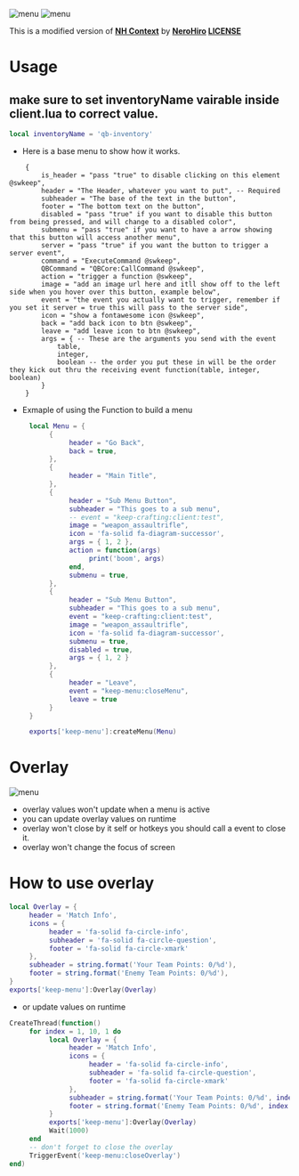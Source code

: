 ![menu](https://raw.githubusercontent.com/swkeep/keep-menu/master/.github/images/menu.jpg)
![menu](https://raw.githubusercontent.com/swkeep/keep-menu/master/.github/images/overlay.jpg)

This is a modified version of **[NH Context](https://github.com/nerohiro/nh-context)** by **[NeroHiro](https://github.com/nerohiro) [LICENSE](https://github.com/nerohiro/nh-context/blob/main/LICENSE)**

# Usage

## make sure to set inventoryName vairable inside client.lua to correct value.

```lua
local inventoryName = 'qb-inventory'
```

- Here is a base menu to show how it works.

```
    {
        is_header = "pass "true" to disable clicking on this element @swkeep",
        header = "The Header, whatever you want to put", -- Required
        subheader = "The base of the text in the button",
        footer = "The bottom text on the button",
        disabled = "pass "true" if you want to disable this button from being pressed, and will change to a disabled color",
        submenu = "pass "true" if you want to have a arrow showing that this button will access another menu",
        server = "pass "true" if you want the button to trigger a server event",
        command = "ExecuteCommand @swkeep",
        QBCommand = "QBCore:CallCommand @swkeep",
        action = "trigger a function @swkeep",
        image = "add an image url here and itll show off to the left side when you hover over this button, example below",
        event = "the event you actually want to trigger, remember if you set it server = true this will pass to the server side",
        icon = "show a fontawesome icon @swkeep",
        back = "add back icon to btn @swkeep",
        leave = "add leave icon to btn @swkeep",
        args = { -- These are the arguments you send with the event
            table,
            integer,
            boolean -- the order you put these in will be the order they kick out thru the receiving event function(table, integer, boolean)
        }
    }
```

- Exmaple of using the Function to build a menu

```lua
     local Menu = {
          {
               header = "Go Back",
               back = true,
          },
          {
               header = "Main Title",
          },
          {
               header = "Sub Menu Button",
               subheader = "This goes to a sub menu",
               -- event = "keep-crafting:client:test",
               image = "weapon_assaultrifle",
               icon = 'fa-solid fa-diagram-successor',
               args = { 1, 2 },
               action = function(args)
                    print('boom', args)
               end,
               submenu = true,
          },
          {
               header = "Sub Menu Button",
               subheader = "This goes to a sub menu",
               event = "keep-crafting:client:test",
               image = "weapon_assaultrifle",
               icon = 'fa-solid fa-diagram-successor',
               submenu = true,
               disabled = true,
               args = { 1, 2 }
          },
          {
               header = "Leave",
               event = "keep-menu:closeMenu",
               leave = true
          }
     }

     exports['keep-menu']:createMenu(Menu)
```

# Overlay

![menu](https://raw.githubusercontent.com/swkeep/keep-menu/master/.github/images/overlay.jpg)

- overlay values won't update when a menu is active
- you can update overlay values on runtime
- overlay won't close by it self or hotkeys you should call a event to close it.
- overlay won't change the focus of screen

# How to use overlay

```lua
local Overlay = {
     header = 'Match Info',
     icons = {
          header = 'fa-solid fa-circle-info',
          subheader = 'fa-solid fa-circle-question',
          footer = 'fa-solid fa-circle-xmark'
     },
     subheader = string.format('Your Team Points: 0/%d'),
     footer = string.format('Enemy Team Points: 0/%d'),
}
exports['keep-menu']:Overlay(Overlay)
```

- or update values on runtime

```lua
CreateThread(function()
     for index = 1, 10, 1 do
          local Overlay = {
               header = 'Match Info',
               icons = {
                    header = 'fa-solid fa-circle-info',
                    subheader = 'fa-solid fa-circle-question',
                    footer = 'fa-solid fa-circle-xmark'
               },
               subheader = string.format('Your Team Points: 0/%d', index),
               footer = string.format('Enemy Team Points: 0/%d', index + 5),
          }
          exports['keep-menu']:Overlay(Overlay)
          Wait(1000)
     end
     -- don't forget to close the overlay
     TriggerEvent('keep-menu:closeOverlay')
end)
```
